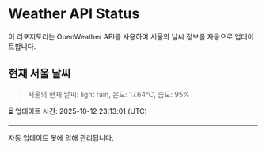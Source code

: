 
# Weather API Status

이 리포지토리는 OpenWeather API를 사용하여 서울의 날씨 정보를 자동으로 업데이트합니다.

## 현재 서울 날씨
> 서울의 현재 날씨: light rain, 온도: 17.64°C, 습도: 95%

⏳ 업데이트 시간: 2025-10-12 23:13:01 (UTC)

---
자동 업데이트 봇에 의해 관리됩니다.
